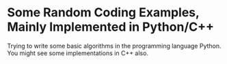 # Some Random Coding Examples, Mainly Implemented in Python/C++

Trying to write some basic algorithms in the programming language Python. You might see some implementations in C++ also.
